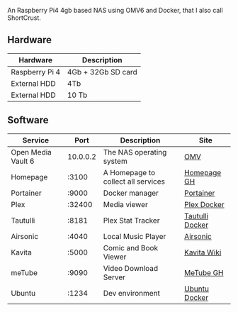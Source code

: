 An Raspberry Pi4 4gb based NAS using OMV6 and Docker, that I also call ShortCrust.

## Hardware
| Hardware | Description |
|---|---|
|Raspberry Pi 4 | 4Gb + 32Gb SD card |
| External HDD | 4Tb |
| External HDD | 10 Tb |

## Software
| Service | Port | Description | Site |
|---|---|---| --- |
| Open Media Vault 6 | 10.0.0.2 | The NAS operating system | [OMV](https://www.openmediavault.org/)
| Homepage | :3100 | A Homepage to collect all services | [Homepage GH](https://github.com/benphelps/homepage)
| Portainer | :9000 | Docker manager | [Portainer](https://www.portainer.io/)
| Plex | :32400 | Media viewer | [Plex Docker](https://github.com/linuxserver/docker-plex)
| Tautulli | :8181 | Plex Stat Tracker | [Tautulli Docker](https://hub.docker.com/r/tautulli/tautulli)
| Airsonic |  :4040 | Local Music Player | [Airsonic](https://hub.docker.com/r/linuxserver/airsonic)
| Kavita | :5000 | Comic and Book Viewer | [Kavita Wiki](https://wiki.kavitareader.com/en)
| meTube | :9090 | Video Download Server | [MeTube GH](https://github.com/alexta69/metube)
| Ubuntu | :1234 | Dev environment | [Ubuntu Docker](https://hub.docker.com/_/ubuntu)



